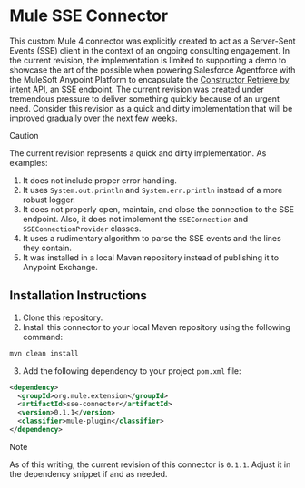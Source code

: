 # Mule SSE Connector

This custom Mule 4 connector was explicitly created to act as a Server-Sent Events (SSE) client in the context of an ongoing consulting engagement. In the current revision, the implementation is limited to supporting a demo to showcase the art of the possible when powering Salesforce Agentforce with the MuleSoft Anypoint Platform to encapsulate the [Constructor Retrieve by intent API](https://docs.constructor.com/reference/v1-asa-retrieve-intent), an SSE endpoint. The current revision was created under tremendous pressure to deliver something quickly because of an urgent need. Consider this revision as a quick and dirty implementation that will be improved gradually over the next few weeks.

> [!CAUTION]
>
> The current revision represents a quick and dirty implementation. As examples:
>
> 1. It does not include proper error handling.
> 2. It uses `System.out.println` and `System.err.println` instead of a more robust logger.
> 3. It does not properly open, maintain, and close the connection to the SSE endpoint. Also, it does not implement the `SSEConnection` and `SSEConnectionProvider` classes.
> 4. It uses a rudimentary algorithm to parse the SSE events and the lines they contain.
> 5. It was installed in a local Maven repository instead of publishing it to Anypoint Exchange.

## Installation Instructions

1. Clone this repository.
2. Install this connector to your local Maven repository using the following command:

```sh
mvn clean install
```

3. Add the following dependency to your project `pom.xml` file:

```xml
<dependency>
  <groupId>org.mule.extension</groupId>
  <artifactId>sse-connector</artifactId>
  <version>0.1.1</version>
  <classifier>mule-plugin</classifier>
</dependency>
```

> [!NOTE]
>
> As of this writing, the current revision of this connector is `0.1.1`. Adjust it in the dependency snippet if and as needed.
